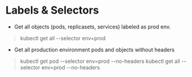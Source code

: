 # Labels & Selectors

- Get all objects (pods, replicasets, services) labeled as prod env.
> kubectl get all --selector env=prod

- Get all production environment pods and objects without headers
> kubectl get pod --selector env=prod --no-headers
> kubectl get all --selector env=prod --no-headers